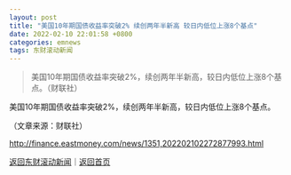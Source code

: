 ```yaml
---
layout: post
title: "美国10年期国债收益率突破2% 续创两年半新高 较日内低位上涨8个基点"
date: 2022-02-10 22:01:58 +0800
categories: emnews
tags: 东财滚动新闻
---
```

> 美国10年期国债收益率突破2%，续创两年半新高，较日内低位上涨8个基点。（财联社）

<p>美国10年期国债收益率突破2%，续创两年半新高，较日内低位上涨8个基点。</p><p class="em_media">（文章来源：财联社）</p>

<http://finance.eastmoney.com/news/1351,202202102272877993.html>

[返回东财滚动新闻](//finews.withounder.com/emnews/)｜[返回首页](//finews.withounder.com/)